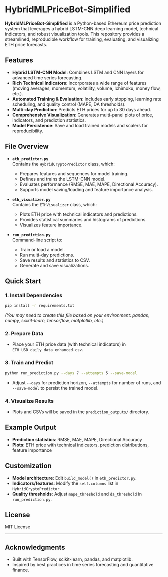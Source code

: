 # HybridMLPriceBot-Simplified

**HybridMLPriceBot-Simplified** is a Python-based Ethereum price prediction system that leverages a hybrid LSTM-CNN deep learning model, technical indicators, and robust visualization tools. This repository provides a streamlined, reproducible workflow for training, evaluating, and visualizing ETH price forecasts.

## Features

- **Hybrid LSTM-CNN Model**: Combines LSTM and CNN layers for advanced time series forecasting.
- **Rich Technical Indicators**: Incorporates a wide range of features (moving averages, momentum, volatility, volume, Ichimoku, money flow, etc.).
- **Automated Training & Evaluation**: Includes early stopping, learning rate scheduling, and quality control (MAPE, DA thresholds).
- **Multi-day Prediction**: Predicts ETH prices for up to 30 days ahead.
- **Comprehensive Visualization**: Generates multi-panel plots of price, indicators, and prediction statistics.
- **Model Persistence**: Save and load trained models and scalers for reproducibility.

## File Overview

- **`eth_predictor.py`**  
  Contains the `HybridCryptoPredictor` class, which:
  - Prepares features and sequences for model training.
  - Defines and trains the LSTM-CNN model.
  - Evaluates performance (RMSE, MAE, MAPE, Directional Accuracy).
  - Supports model saving/loading and feature importance analysis.

- **`eth_visualizer.py`**  
  Contains the `ETHVisualizer` class, which:
  - Plots ETH price with technical indicators and predictions.
  - Provides statistical summaries and histograms of predictions.
  - Visualizes feature importance.

- **`run_prediction.py`**  
  Command-line script to:
  - Train or load a model.
  - Run multi-day predictions.
  - Save results and statistics to CSV.
  - Generate and save visualizations.

## Quick Start

### 1. Install Dependencies

```bash
pip install -r requirements.txt
```
*(You may need to create this file based on your environment: pandas, numpy, scikit-learn, tensorflow, matplotlib, etc.)*

### 2. Prepare Data

- Place your ETH price data (with technical indicators) in `ETH_USD_daily_data_enhanced.csv`.

### 3. Train and Predict

```bash
python run_prediction.py --days 7 --attempts 5 --save-model
```

- Adjust `--days` for prediction horizon, `--attempts` for number of runs, and `--save-model` to persist the trained model.

### 4. Visualize Results

- Plots and CSVs will be saved in the `prediction_outputs/` directory.

## Example Output

- **Prediction statistics**: RMSE, MAE, MAPE, Directional Accuracy
- **Plots**: ETH price with technical indicators, prediction distributions, feature importance

## Customization

- **Model architecture**: Edit `build_model()` in `eth_predictor.py`.
- **Indicators/features**: Modify the `self.columns` list in `HybridCryptoPredictor`.
- **Quality thresholds**: Adjust `mape_threshold` and `da_threshold` in `run_prediction.py`.

## License

MIT License

---

## Acknowledgments

- Built with TensorFlow, scikit-learn, pandas, and matplotlib.
- Inspired by best practices in time series forecasting and quantitative finance.
